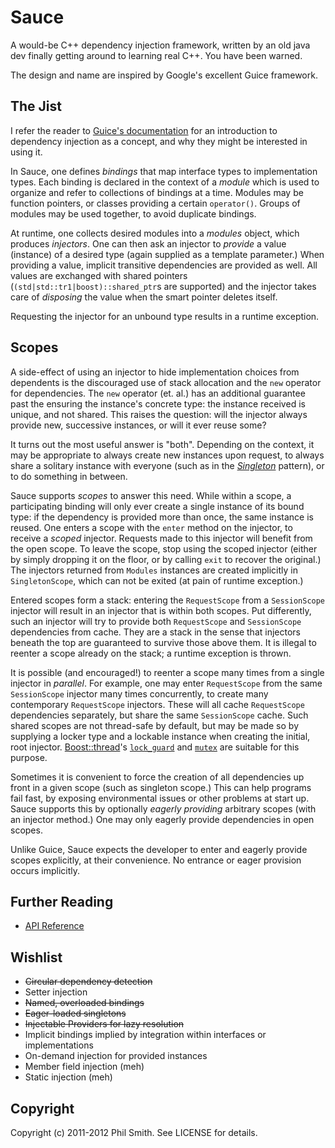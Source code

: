 # Sauce #

A would-be C++ dependency injection framework, written by an old java dev finally getting around to learning real C++.  You have been warned.

The design and name are inspired by Google's excellent Guice framework.

## The Jist ##

I refer the reader to [Guice's documentation](http://code.google.com/docreader/#p=google-guice&s=google-guice&t=Motivation) for an introduction to dependency injection as a concept, and why they might be interested in using it.

In Sauce, one defines _bindings_ that map interface types to implementation types.  Each binding is declared in the context of a _module_ which is used to organize and refer to collections of bindings at a time.  Modules may be function pointers, or classes providing a certain `operator()`.  Groups of modules may be used together, to avoid duplicate bindings.

At runtime, one collects desired modules into a _modules_ object, which produces _injectors_.  One can then ask an injector to _provide_ a value (instance) of a desired type (again supplied as a template parameter.)  When providing a value, implicit transitive dependencies are provided as well.  All values are exchanged with shared pointers (`(std|std::tr1|boost)::shared_ptr`s are supported) and the injector takes care of _disposing_ the value when the smart pointer deletes itself.

Requesting the injector for an unbound type results in a runtime exception.

## Scopes ##

A side-effect of using an injector to hide implementation choices from dependents is the discouraged use of stack allocation and the `new` operator for dependencies.  The `new` operator (et. al.) has an additional guarantee past the ensuring the instance's concrete type: the instance received is unique, and not shared.  This raises the question: will the injector always provide new, successive instances, or will it ever reuse some?

It turns out the most useful answer is "both".  Depending on the context, it may be appropriate to always create new instances upon request, to always share a solitary instance with everyone (such as in the [_Singleton_](http://en.wikipedia.org/wiki/Singleton_pattern) pattern), or to do something in between.

Sauce supports _scopes_ to answer this need.  While within a scope, a participating binding will only ever create a single instance of its bound type: if the dependency is provided more than once, the same instance is reused.  One enters a scope with the `enter` method on the injector, to receive a _scoped_ injector.  Requests made to this injector will benefit from the open scope.  To leave the scope, stop using the scoped injector (either by simply dropping it on the floor, or by calling `exit` to recover the original.)  The injectors returned from `Modules` instances are created implicitly in `SingletonScope`, which can not be exited (at pain of runtime exception.)

Entered scopes form a stack: entering the `RequestScope` from a `SessionScope` injector will result in an injector that is within both scopes.  Put differently, such an injector will try to provide both `RequestScope` and `SessionScope` dependencies from cache.  They are a stack in the sense that injectors beneath the top are guaranteed to survive those above them.  It is illegal to reenter a scope already on the stack; a runtime exception is thrown.

It is possible (and encouraged!) to reenter a scope many times from a single injector in _parallel_.  For example, one may enter `RequestScope` from the same `SessionScope` injector many times concurrently, to create many contemporary `RequestScope` injectors.  These will all cache `RequestScope` dependencies separately, but share the same `SessionScope` cache.  Such shared scopes are not thread-safe by default, but may be made so by supplying a locker type and a lockable instance when creating the initial, root injector.  [Boost::thread](http://www.boost.org/doc/libs/1_47_0/doc/html/thread.html)'s [`lock_guard`](http://www.boost.org/doc/libs/1_47_0/doc/html/thread/synchronization.html#thread.synchronization.locks.lock_guard) and [`mutex`](http://www.boost.org/doc/libs/1_47_0/doc/html/thread/synchronization.html#thread.synchronization.mutex_types.mutex) are suitable for this purpose.

Sometimes it is convenient to force the creation of all dependencies up front in a given scope (such as singleton scope.)  This can help programs fail fast, by exposing environmental issues or other problems at start up.  Sauce supports this by optionally _eagerly providing_ arbitrary scopes (with an injector method.)  One may only eagerly provide dependencies in open scopes.

Unlike Guice, Sauce expects the developer to enter and eagerly provide scopes explicitly, at their convenience.  No entrance or eager provision occurs implicitly.

## Further Reading ##

* [API Reference](http://phs.github.com/sauce/doxygen-doc/html/)

## Wishlist ##

* ~~Circular dependency detection~~
* Setter injection
* ~~Named, overloaded bindings~~
* ~~Eager-loaded singletons~~
* ~~Injectable Providers for lazy resolution~~
* Implicit bindings implied by integration within interfaces or implementations
* On-demand injection for provided instances
* Member field injection (meh)
* Static injection (meh)

## Copyright ##

Copyright (c) 2011-2012 Phil Smith. See LICENSE for details.
